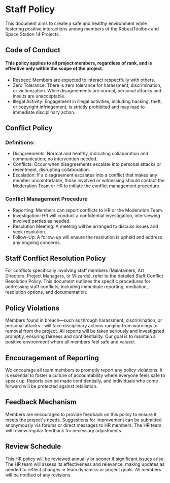 # Staff Policy
This document aims to create a safe and healthy environment while fostering positive interactions among members of the RobustToolbox and Space Station 14 Projects.
## Code of Conduct
#### This policy applies to all project members, regardless of rank, and is effective only within the scope of the project.
- Respect: Members are expected to interact respectfully with others.
- Zero Tolerance: There is zero tolerance for harassment, discrimination, or victimization. While disagreements are normal, personal attacks and insults are unacceptable.
- Illegal Activity: Engagement in illegal activities, including hacking, theft, or copyright infringement, is strictly prohibited and may lead to immediate disciplinary action.
## Conflict Policy
### Definitions:
- Disagreements: Normal and healthy, indicating collaboration and communication; no intervention needed.
- Conflicts: Occur when disagreements escalate into personal attacks or resentment, disrupting collaboration.
- Escalation: If a disagreement escalates into a conflict that makes any member uncomfortable, those involved or witnessing should contact the Moderation Team or HR to initiate the conflict management procedure.
### Conflict Management Procedure
- Reporting: Members can report conflicts to HR or the Moderation Team.
- Investigation: HR will conduct a confidential investigation, interviewing involved parties as needed.
- Resolution Meeting: A meeting will be arranged to discuss issues and seek resolution.
- Follow-Up: A follow-up will ensure the resolution is upheld and address any ongoing concerns.
## Staff Conflict Resolution Policy
For conflicts specifically involving staff members (Maintainers, Art Directors, Project Managers, or Wizards), refer to the detailed Staff Conflict Resolution Policy. This document outlines the specific procedures for addressing staff conflicts, including immediate reporting, mediation, resolution options, and documentation.
## Policy Violations
Members found in breach—such as through harassment, discrimination, or personal attacks—will face disciplinary actions ranging from warnings to removal from the project. All reports will be taken seriously and investigated promptly, ensuring fairness and confidentiality. Our goal is to maintain a positive environment where all members feel safe and valued.
## Encouragement of Reporting
We encourage all team members to promptly report any policy violations. It is essential to foster a culture of accountability where everyone feels safe to speak up. Reports can be made confidentially, and individuals who come forward will be protected against retaliation.
## Feedback Mechanism
Members are encouraged to provide feedback on this policy to ensure it meets the project's needs. Suggestions for improvement can be submitted anonymously via forums or direct messages to HR members. The HR team will review regular feedback for necessary adjustments.
## Review Schedule
This HR policy will be reviewed annually or sooner if significant issues arise. The HR team will assess its effectiveness and relevance, making updates as needed to reflect changes in team dynamics or project goals. All members will be notified of any revisions.
